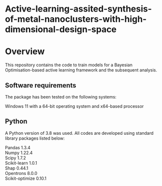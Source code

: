 # Active-learning-assited-synthesis-of-metal-nanoclusters-with-high-dimensional-design-space

# Overview
This repository contains the code to train models for a Bayesian Optimisation-based active learning framework and the subsequent analysis.

## Software requirements
The package has been tested on the following systems:

Windows 11 with a 64-bit operating system and x64-based processor

## Python
A Python version of 3.8 was used. All codes are developed using standard library packages listed below:

Pandas 1.3.4 <br/>
Numpy 1.22.4 <br/>
Scipy 1.7.2 <br/>
Scikit-learn 1.0.1 <br/>
Shap 0.44.1 <br/>
Opentrons 8.0.0 <br/>
Scikit-optimize 0.10.1 <br/>
